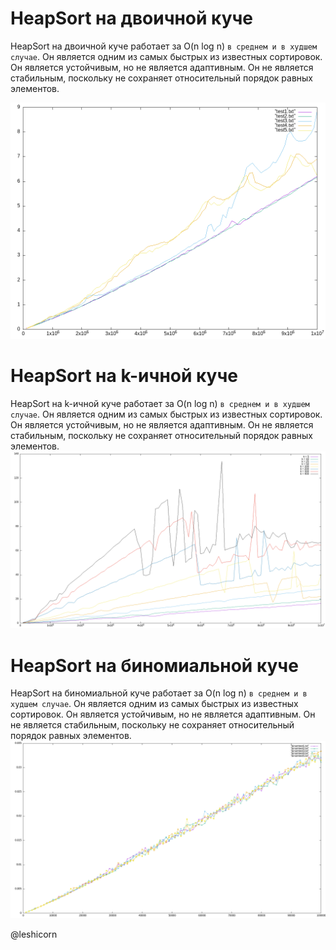# HeapSort на двоичной куче #
HeapSort на двоичной куче работает за O(n log n) `в среднем и в худшем случае`. Он является одним из самых быстрых из известных сортировок. Он является устойчивым, но не является адаптивным. Он не является стабильным, поскольку не сохраняет относительный порядок равных элементов.

![Alt-текст](bh.png)


# HeapSort на k-ичной куче #
HeapSort на k-ичной куче работает за O(n log n) `в среднем и в худшем случае`. Он является одним из самых быстрых из известных сортировок. Он является устойчивым, но не является адаптивным. Он не является стабильным, поскольку не сохраняет относительный порядок равных элементов.
![Alt-текст](kheap.png)

# HeapSort на биномиальной куче #
HeapSort на биномиальной куче работает за O(n log n) `в среднем и в худшем случае`. Он является одним из самых быстрых из известных сортировок. Он является устойчивым, но не является адаптивным. Он не является стабильным, поскольку не сохраняет относительный порядок равных элементов.
![Alt-текст](binom.png)

@leshicorn